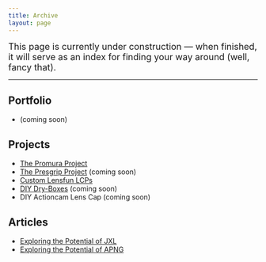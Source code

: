```yaml
---
title: Archive
layout: page
---
```


<font size="4">
This page is currently under construction — when finished, it will serve as an index for finding your way around (well, fancy that).
</font>

---

## Portfolio ##

- (coming soon)



## Projects ##

- [The Promura Project](https://martbetz.github.io/photography/2022/08/21/the-promura-project.html)
- [The Presgrip Project](https://github.com/martbetz/The-Presgrip-Project) (coming soon)
- [Custom Lensfun LCPs](https://martbetz.github.io/photography/computing/2022/08/23/custom-lensfun-lcps.html)
- [DIY Dry-Boxes](https://martbetz.github.io/2023/02/01/diy-dry-boxes.html) (coming soon)
- DIY Actioncam Lens Cap (coming soon)



## Articles ##

- [Exploring the Potential of JXL](https://martbetz.github.io/photography/computing/2022/10/27/exploring-jpegxl.html)
- [Exploring the Potential of APNG](https://martbetz.github.io/photography/computing/2022/10/02/03-08-exploring-apng.html)
